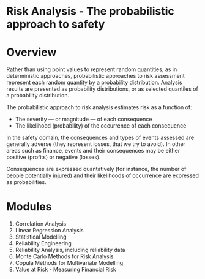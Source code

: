 # Risk Analysis - The probabilistic approach to safety

# Overview

Rather than using point values to represent random quantities, as in deterministic approaches, probabilistic approaches to risk assessment represent each random quantity by a probability distribution. Analysis results are presented as probability distributions, or as selected quantiles of a probability distribution.

The probabilistic approach to risk analysis estimates risk as a function of:
- The severity — or magnitude — of each consequence
- The likelihood (probability) of the occurrence of each consequence

In the safety domain, the consequences and types of events assessed are generally adverse (they represent losses, that we try to avoid). In other areas such as finance, events and their consequences may be either positive (profits) or negative (losses).

Consequences are expressed quantatively (for instance, the number of people potentially injured) and their likelihoods of occurrence are expressed as probabilities.

# Modules

1. Correlation Analysis
2. Linear Regression Analysis
3. Statistical Modelling
4. Reliability Engineering
5. Reliability Analysis, including reliability data
6. Monte Carlo Methods for Risk Analysis
7. Copula Methods for Multivariate Modelling
8. Value at Risk - Measuring Financial Risk